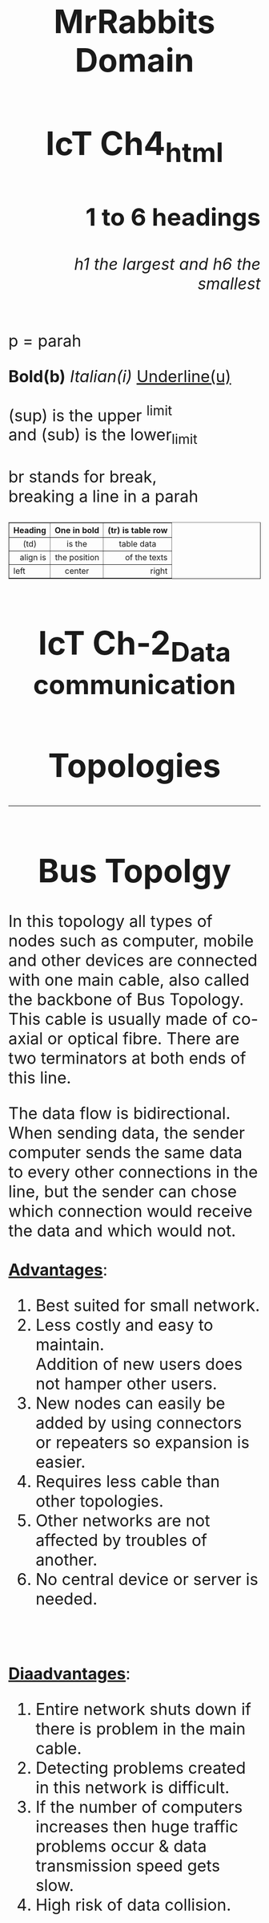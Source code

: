 <html>
<body>
    
 <font size="+3">     
    
   <p>
    <h1 align="center">MrRabbits Domain</h1>
    <h1 align="center">IcT Ch4<sub>html</sub>
    </h1>
    <h2 align="right">1 to 6 headings</h2>
    <h6 align="right">h1 the largest and h6   
    the smallest</h6>
   </p>
   <p>
      p = parah
   </p>
   <p> 
      <b>Bold(b)</b> 
      <i>Italian(i)</i> 
      <u>Underline(u)</u><br>
    </p>
    <p>
      (sup) is the upper <sup>limit</sup>
      <br>
      and (sub) is the lower<sub>limit</sub>
      <br>
      <br>
      br stands for break, 
      <br>
      breaking a line in a parah
    </p> 
   
   <p>
   
   <table border="1" width="100%">    
     
   <tr align="left">
       <th>Heading</th>
       <th>One in bold</th>
       <th>(tr) is table row</th>  
     </tr>
    
   <tr align="center">
       <td>(td)</td>
       <td>is the</td>
       <td>table data</td>
     </tr> 
     
   <tr align="right">
       <td>align is</td>
       <td>the position</td>
       <td>of the texts</td>    
     
   <tr>
       <td align="left">left</td>
       <td align="center">center</td>
       <td align="right">right</td>
     </tr>       
    </table>    
    
   <h1 align="center">IcT Ch-2<sub>Data      
    communication</sub>
    </h1>
   <h1 align="center">Topologies</h1>
</p>
    
   <p>
                             
   <hr>

   <h1 align="center">Bus Topolgy<br></h1>

In this topology all types of nodes such as computer, mobile and other devices are connected with one main cable, also called the backbone of Bus Topology. This cable is usually made of co-axial or optical fibre. There are two terminators at both ends of this line.

The data flow is bidirectional. When sending data, the sender computer sends the same data to every other connections in the line, but the sender can chose which connection would receive the data and which would not. 
    <br>
    <br>
<b><u>Advantages</u></b>:
<ol type="1">
<li>Best suited for small network.</li>
<li>Less costly and easy to maintain.</li>
</li>Addition of new users does not         
    hamper other users.</li>
<li>New nodes can easily be added by 
     using connectors or repeaters so 
     expansion is easier.</li> 
<li>Requires less cable than other 
     topologies.</li>
<li>Other networks are not affected by 
     troubles of another.</li>
<li>No central device or server is needed.</li>
</ol>
    <br>
    <br>
<b><u>Diaadvantages</u></b>:
<ol type="1">
<li>Entire network shuts down if there is  
    problem in the main cable.</li>
<li>Detecting problems created in this network is difficult.</li>
<li>If the number of computers increases      
    then huge traffic problems occur &  
    data transmission speed gets slow.</li>
<li>High risk of data collision.</li>
</ol>
<br>

<hr>

  <h1 align="center">Ring Topology<br></h1>

The physical ring topology in which the computer nodes are connected to each other in a circular loop of point to point links. Each computer connected gets equal right to transmitted data. There is no central computer in this topology. When a data is sent it keeps going in a circle to the same direction untill it goes through a loop. The First computer in this network is connected to the last computer. 
    <br>
    <br>
<b><u>Advantages</u></b>:
<ol type="1">
<li>Does not require a host computer.</li>
<li>Since data flow is unidirectional, data collisions do not occur.</li>
<li>Each computer gets equal Importance.</li>
<li>Less amount of wiring is needed, so  
    cost is lower. </li>
<li>Easier to troubleshoot because each 
    device incorporates a repeater.</li>
<li>By increasing the number of 
    computers one cannot influence it's 
    capability.</li>
</ol>  
    <br>
    <br>
<b><u>Disadvantages</u></b>:
<ol type="1">
<li>If one computer of this network stops 
    working, whole system drops.</li>
<li>Identifying problems is difficult.</li>
<li>Adding or removing new networks 
    disrupts the entire network.</li>
<li>Signal exchange is relatively slow.</li>
<li>Computers are unable to send data 
   directly due to one-way round 
   connections.</li> 
<li>Controlling this topology requires 
    complex software.</li>
</ol>    
    <br>

                             
<hr>

  
   <h1 align="center">Star Topolgy<br></h1>    

The topology in which computers or various electronic devices are directly interconnected through a hub, switch or host computer is known as Star topology. Computers connected here exchange data with the hub, switch or host computer. As a result, less time is required for signal exchange and less chance of signal collision Signal Flow is bidirectional. It is easier to identify problems as there is a central computer. Various types of cables are used in this topology, although twisted pair cables are more commonly used.
    <br>
    <br>
<b><u>Advantages</u></b>:
<ol type="1">
<li>Data exchange is relatively fast.</li>
<li>Less risk of signal collision.</li>
<li>New nodes can easily be added to the 
     network at any time while keeping the 
     entire network operational.</li>
<li>Even if one node gets disconnected, 
     the other networks remain functional.</li> 
<li>As analysis of traffic is easy, the 
     topology poses great data 
     security.</li>
<li>Even if the  number of computers 
    increases, the speed of data 
    transmission remains normal.</li> 
<li>The centralized network management     system helps in monitoring the network.</li>
<li>Variety types of cable can be used.</li>
</ol> 
    <br>
    <br>
<b><u>Disadvantages</u></b>:
<ol type="1">
<li>If the hub or central computer is 
   down, the entire network becomes 
   useless.</li>
<li>Each node requires a separate cable 
    so the cost is relatively high.</li>
<li>Networked computers are not able to 
    directly exchange information.</li>
</ol>   
<br>
   
<hr>
   
   <h1 align="center">Tree Topolgy<br></h1>
  
In a tree topology, computers or nodes are arranged and connected to each other like branches of a tree. Also known as hierarchical structure of computer network. An extended form of star network. It consists of multiple tiers of computer connected to a central host computer. Different levels of devices are connected to this host computer through network hub or switches according to hierarchy. In this arrangement, each layers of computer acts as an intermediate host of the next layer's computers. A computer after which no other computer is connected is known as peripheral terminal. Networks of tree topology are easily expandable. In this case the data flow is bidirectional.
    <br>
    <br>
<b><u>Advantages</u></b>:
<ol type="1">
<li>The network can easily be expanded by 
     creating new branches at any time.</li>
<li>Offers advantages over other 
     topologies in building large networks.</li> 
<li>Networks are not disturbed if a  
     new node is added or removed.</li> 
<li>Data security is paramount.</li>
<li>Office management with this network 
    is very effective.</li>
</ol> 
    <br>
    <br>
<b><u>Disadvantages</u></b>:
<ol type="1">
<li>Damage of main computer, damages the entire network.</li> 
<li>This topology is quite critical to setup.</li>
<li>Cost is relatively high and difficult to configure.</li>
</ol>
<br>

<hr>

  <h1 align="center">Mesh Topolgy<br></h1>

A topology when one computer is directly networked with every other computers. Does not require a central server. Relatively fast data exchange. The mutual connection between these networked computes is calad point-to-point link. Also known as completely interconnected topology. This topology is very expensive as a lot of cables are required and has a really complex   configuration. The total number of cables can be found by using the formula :  n(n-1)\2. Where 'n' is the total number of devices in a connection. Mesh topology is used in cases where reliability of data communication is important, such as defense or banking.
    <br>
    <br>
<b><u>Advantages</u></b>:
<ol type="1">
<li>Data transmission rate is very high.</li>
<li>Adding new devices does not affect 
    the transmission speed.</li>
<li>Even if any computer on the network 
    gets damaged, others will still be 
    functional.</li> 
<li>No central device is required in this
    network.</li> 
<li>Network problems can easily be 
    solved.</li>
<li>Data communication has more
     certainty.</li>
</ol>
    <br>
    <br>
<b><u>Disadvantages</u></b>:
<ol type="1">
<li>Very Expensive, as a lot of cables are      
     used.</li>
<li>Network installation and 
    configuration is very complex.</li></ol>
    <br>
        
<hr>

  <h1 align="center">Hybrid Topolgy<br></h1>
   Hybrid
        
<hr>

 </p>
    
   <p>
    
<h1 align="center">Bluetooth<br></h1> 
An open wireless technology standard for transmitting electronic data over short distances between any device that has bluetooth connection. 
<br>#Telecom vender company <b>Ericsson</b> inverted this in 1994. 
<br>#Named after a king, <b>Harold Bluetooth of Denmark</b>.
        
 <h3 align="center">Bandwidth</h3>

Bandwidth is a synonym often used for data transmission speed. The maximum rate of data or bit transmitted per second is usually expressed in bps (bit per second)
<br>3 types of bandwidth:
<br>
<br>
<b>Narrow Band :</b> Another name in sub-voice. Speed is 45-300 bps. Applied to low speed data transmission. Like Telegraphy, walkie-talkie, pagar, keyboard etc.
<br>
<br>
<b>Voice Band :</b> Speed is 300-9600 bps. One of the most important uses of voiceband was the dial-up modem used to access the Internet. Now it is used in card readers, printers etc.
<br>
<br>
<b>Broad Band :</b> Also known as Wide Band. Speed is more than 1 Mbps. The fastest data sharing method. Uned in satellite communication, microwave, optical fibre etc.        
        
 <h3 align="center">Data Communication</h3> 
<br>Data communication is a process of using computing and communication technology to transfer data from one place to another and vise versa.
<br>
<br>
Data communication has two types of data transmission:
<br>
<br>
<b>1. Data transmission mode:</b><br>
   Refers to the mechanism of transferring data between two devices connected over network. This modes direct the direction of flow of information, also known as communication mode.
<br>
<b>2. Data transmission flow</b><br>
There are three types of data transmission mode depending on the flow of data transmission.
<br>
<br>
<h3 align="center">Data Transmission flow</h3>
<table border="1">
 <tr>
   <th>Simplex</th>
   <th>Half-Duplex</th>
   <th>Full-Duplex</th>
 </tr>
 <tr>
   <td>One side can only send another side can only receive</td>
   <td>Both sides can send and receive data but not at the same time</td>
   <td>Both sides can send and receive data also at the same time</td>
  </tr>
  <tr>
    <td>Ensuring data transmission or requesting re-transmission is not possible</td>
    <td>Technically not enriched in process</td>
    <td>Technically enriched process</td>
  </tr>
  <tr>
    <td>Television, radio, keyboard, mouse etc</td>
    <td>Walkie-Talkie, Internet browsing etc</td>
    <td>Mobile, Telephone, Network communications etc</td>
  </tr>

</table>

<h3 align="center">Data Transmission mode</h3>

<table border="1">
 <tr>
   <th>Unicast</th>
   <th>Broadcast</th>
   <th>Multicast</th>
 </tr>
 <tr>
   <td>Can be Simple, Half-Duplex or Full-Duplex</td>
   <td>Can only be Simplex</td>
   <td>Can only be Half-Duplex</td>
  </tr>
  <tr>
    <td>One sender sends data to many receiver but one at the time.</td>
    <td>One sender send the same data to all the receivers.</td>
    <td>Sender sends data to all the receivers, but the receiever can choose to receieve the data or not</td>
  </tr>
  <tr>
    <td>Pager, file transferring</td>
    <td>Television, Radio, LAN, Internet</td>
    <td>Group texting, Tele/Video  conferencing</td>
  </tr>

</table>
</p>

<p>
<h3 align="center">Mobile Generations</h3>
<table border="1" width="100%">

 <tr>
   <th>1G</th> 
   <th>2G</th> 
   <th>3G</th>
   <th>4G</th>
 </tr>
 
 <tr>
   <td>1979-1990, started in USA.</td>
   <td>1990-2000, Commercially launched in Finland by Radiolinja in 1991.</td>
   <td>2001-2008, First introduced by japanese company NTT Docamo.</td>
   <td>2009-still, First started in South Korea.</td>
 </tr>
 
 <tr>
   <td>Analog Signal System</td>
   <td>Digital Signal System</td>
   <td>Digital Signal System</td>
   <td>Digital Signal System</td>
 </tr>
 
 <tr>
   <td>FDMA channel access</td>
   <td>FDMA, TDMA, CDMA channel access</td>
   <td>TD-CDMA channel access</td>
   <td>LTE channel access</td>
 </tr>
 
 <tr>
   <td>NMT technology</td>
   <td>GSM, CDMA technology</td>
   <td>EDGE, CDMA-2000 technology</td>
   <td>WiMAX,Wi-Fi technology</td>
 </tr>
 
 <tr>
   <td>Circuit switching</td>
   <td>Packet switching</td>
   <td>Packet switching</td>
   <td>Packet switching</td>
 </tr>
 
 <tr>
   <td>Data transfer rate around (2.4-14.4) kbps</td>
   <td>Data transfer rate 14.4+ kbps</td>
   <td>Data transfer rate 3+ Mbps</td>
   <td>Data transfer rate can cross 100 Mbps</td>
 </tr>
 
 <tr>
   <td>Narrowband frequency</td>
   <td>Narrowband frequency</td>
   <td>Broadband frequency</td>
   <td>Ultra Broadband frequency</td>
 </tr>
 
 <tr>
   <td>No International Roaming Facilities</td>
   <td>Limited International Roaming Facilities</td>
   <td>Has International Roaming Facilities</td>
   <td>Has International Roaming Facilities</td>
 </tr>
 
 <tr>
   <td>Creation of cellular network.</td>
   <td>Introduces SMS, MMS and voice mail.</td>
   <td>Beginning of video call.</td>
   <td>Use of wireless network system WLAN and GPS.</td>
 </tr>
 
 <tr>
   <td>If user changes place while talking call disconnects.</td>
   <td>Provides encryption safety for data protection.</td>
   <td>Facility of handset interoperobility, mobile app support, TV streaming, 3D games.</td>
   <td>IP based network.</td>
 </tr>

</table>
</p>

<p>
<h3 align="center">Transmission</h3>
 <table border="1" width="100%">

 <tr>
   <th>Parallel Transmission</th> 
   <th>Serial Transmission</th> 
 </tr>
 
 <tr>
   <td>The data transmission process in which all the bits of a character of the device that are near one another, transforms to the same clock pulse in a parallel way at the same time.</td>
   <td>The data transmission process in which the bits of the character does not transmit together but transmits among the device serially.</td>
 </tr> 
 
 <tr>
   <td>8-bit code</td>
   <td>1-bit code</td>
 </tr>
 
 <tr>
   <td>Expensive but easy to install.</td>
   <td>Cheap but hard to install</td>
 </tr>
 
 <tr>
   <td>Used in short distance.</td>
   <td>Used in longer distance.</td>
 </tr>
 
 <tr>
   <td>Travels in different time.</td>
   <td>Travels at the same time.</td>
 </tr>
 
 <tr>
   <td>Data moves really fast.</td>
   <td>Data moves at a decent speed.</td>
 </tr>
 
  <tr>
   <td>Consists of multiple data line.</td>
   <td>Consists of single data line.</td>
  </tr>
 </p>

 <p>
     <b>•Why mobile phone is called cell phone?</b><br><br>
   -To establish a mobile network the whole area is divided into hexagonal honeycomb structure called cells. Each cell contains a base station from where network is sent and received.<br><br>
   
   <b>•Cellular phone:</b><br>
   -GSM(Global System for Mobile communication)<br>
   •Worlds most popular mobile network technology.<br>
   •Covered with over 90% golbal market share.<br>
   •It provides an efficient & effective frequency range.<br><br>
   -CDMA(Code Division Multiple Access)<br>
   •High standard security system.<br>
   •Transmission quality is high.<br>
 </p>

</font>
</body>
</html>
